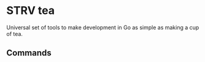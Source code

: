 # STRV tea

Universal set of tools to make development in Go as simple as making a cup of tea.

## Commands
### 
